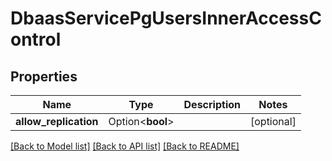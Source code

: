 # DbaasServicePgUsersInnerAccessControl

## Properties

Name | Type | Description | Notes
------------ | ------------- | ------------- | -------------
**allow_replication** | Option<**bool**> |  | [optional]

[[Back to Model list]](../README.md#documentation-for-models) [[Back to API list]](../README.md#documentation-for-api-endpoints) [[Back to README]](../README.md)


